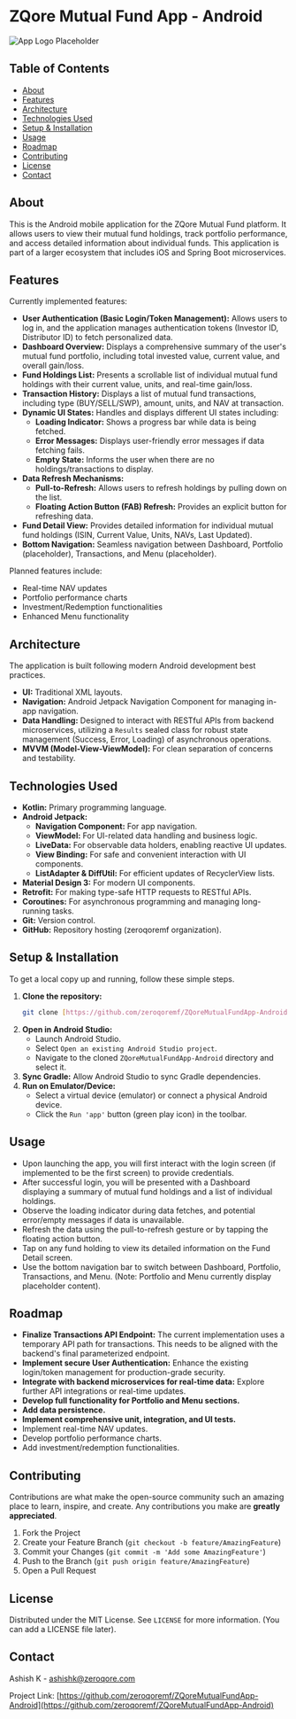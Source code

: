 # ZQore Mutual Fund App - Android

![App Logo Placeholder](https://via.placeholder.com/150)

## Table of Contents
- [About](#about)
- [Features](#features)
- [Architecture](#architecture)
- [Technologies Used](#technologies-used)
- [Setup & Installation](#setup--installation)
- [Usage](#usage)
- [Roadmap](#roadmap)
- [Contributing](#contributing)
- [License](#license)
- [Contact](#contact)

## About

This is the Android mobile application for the ZQore Mutual Fund platform. It allows users to view their mutual fund holdings, track portfolio performance, and access detailed information about individual funds. This application is part of a larger ecosystem that includes iOS and Spring Boot microservices.

## Features

Currently implemented features:
- **User Authentication (Basic Login/Token Management):** Allows users to log in, and the application manages authentication tokens (Investor ID, Distributor ID) to fetch personalized data.
- **Dashboard Overview:** Displays a comprehensive summary of the user's mutual fund portfolio, including total invested value, current value, and overall gain/loss.
- **Fund Holdings List:** Presents a scrollable list of individual mutual fund holdings with their current value, units, and real-time gain/loss.
- **Transaction History:** Displays a list of mutual fund transactions, including type (BUY/SELL/SWP), amount, units, and NAV at transaction.
- **Dynamic UI States:** Handles and displays different UI states including:
    - **Loading Indicator:** Shows a progress bar while data is being fetched.
    - **Error Messages:** Displays user-friendly error messages if data fetching fails.
    - **Empty State:** Informs the user when there are no holdings/transactions to display.
- **Data Refresh Mechanisms:**
    - **Pull-to-Refresh:** Allows users to refresh holdings by pulling down on the list.
    - **Floating Action Button (FAB) Refresh:** Provides an explicit button for refreshing data.
- **Fund Detail View:** Provides detailed information for individual mutual fund holdings (ISIN, Current Value, Units, NAVs, Last Updated).
- **Bottom Navigation:** Seamless navigation between Dashboard, Portfolio (placeholder), Transactions, and Menu (placeholder).

Planned features include:
- Real-time NAV updates
- Portfolio performance charts
- Investment/Redemption functionalities
- Enhanced Menu functionality

## Architecture

The application is built following modern Android development best practices.
- **UI:** Traditional XML layouts.
- **Navigation:** Android Jetpack Navigation Component for managing in-app navigation.
- **Data Handling:** Designed to interact with RESTful APIs from backend microservices, utilizing a `Results` sealed class for robust state management (Success, Error, Loading) of asynchronous operations.
- **MVVM (Model-View-ViewModel):** For clean separation of concerns and testability.

## Technologies Used

- **Kotlin:** Primary programming language.
- **Android Jetpack:**
    - **Navigation Component:** For app navigation.
    - **ViewModel:** For UI-related data handling and business logic.
    - **LiveData:** For observable data holders, enabling reactive UI updates.
    - **View Binding:** For safe and convenient interaction with UI components.
    - **ListAdapter & DiffUtil:** For efficient updates of RecyclerView lists.
- **Material Design 3:** For modern UI components.
- **Retrofit:** For making type-safe HTTP requests to RESTful APIs.
- **Coroutines:** For asynchronous programming and managing long-running tasks.
- **Git:** Version control.
- **GitHub:** Repository hosting (zeroqoremf organization).

## Setup & Installation

To get a local copy up and running, follow these simple steps.

1.  **Clone the repository:**
    ```bash
    git clone [https://github.com/zeroqoremf/ZQoreMutualFundApp-Android.git](https://github.com/zeroqoremf/ZQoreMutualFundApp-Android.git)
    ```
2.  **Open in Android Studio:**
    * Launch Android Studio.
    * Select `Open an existing Android Studio project`.
    * Navigate to the cloned `ZQoreMutualFundApp-Android` directory and select it.
3.  **Sync Gradle:** Allow Android Studio to sync Gradle dependencies.
4.  **Run on Emulator/Device:**
    * Select a virtual device (emulator) or connect a physical Android device.
    * Click the `Run 'app'` button (green play icon) in the toolbar.

## Usage

* Upon launching the app, you will first interact with the login screen (if implemented to be the first screen) to provide credentials.
* After successful login, you will be presented with a Dashboard displaying a summary of mutual fund holdings and a list of individual holdings.
* Observe the loading indicator during data fetches, and potential error/empty messages if data is unavailable.
* Refresh the data using the pull-to-refresh gesture or by tapping the floating action button.
* Tap on any fund holding to view its detailed information on the Fund Detail screen.
* Use the bottom navigation bar to switch between Dashboard, Portfolio, Transactions, and Menu. (Note: Portfolio and Menu currently display placeholder content).

## Roadmap

* **Finalize Transactions API Endpoint:** The current implementation uses a temporary API path for transactions. This needs to be aligned with the backend's final parameterized endpoint.
* **Implement secure User Authentication:** Enhance the existing login/token management for production-grade security.
* **Integrate with backend microservices for real-time data:** Explore further API integrations or real-time updates.
* **Develop full functionality for Portfolio and Menu sections.**
* **Add data persistence.**
* **Implement comprehensive unit, integration, and UI tests.**
* Implement real-time NAV updates.
* Develop portfolio performance charts.
* Add investment/redemption functionalities.

## Contributing

Contributions are what make the open-source community such an amazing place to learn, inspire, and create. Any contributions you make are **greatly appreciated**.

1.  Fork the Project
2.  Create your Feature Branch (`git checkout -b feature/AmazingFeature`)
3.  Commit your Changes (`git commit -m 'Add some AmazingFeature'`)
4.  Push to the Branch (`git push origin feature/AmazingFeature`)
5.  Open a Pull Request

## License

Distributed under the MIT License. See `LICENSE` for more information. (You can add a LICENSE file later).

## Contact

Ashish K - ashishk@zeroqore.com

Project Link: [https://github.com/zeroqoremf/ZQoreMutualFundApp-Android](https://github.com/zeroqoremf/ZQoreMutualFundApp-Android)
